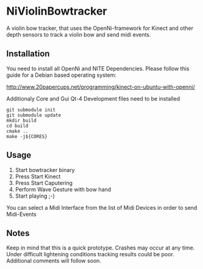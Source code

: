 # NiViolinBowtracker


A violin bow tracker, that uses the OpenNi-framework for Kinect and other depth sensors to track a violin bow and
send midi events.

## Installation

You need to install all OpenNi and NITE Dependencies.
Please follow this guide for a Debian based operating system:

http://www.20papercups.net/programming/kinect-on-ubuntu-with-openni/

Additionaly Core and Gui Qt-4 Development files need to be installed

    git submodule init
    git submodule update
    mkdir build
    cd build
    cmake ..
    make -j${CORES}


## Usage

1. Start bowtracker binary
2. Press Start Kinect
3. Press Start Caputering
4. Perform Wave Gesture with bow hand
5. Start playing ;-)

You can select a Midi Interface from the list of Midi Devices in order
to send Midi-Events

## Notes

Keep in mind that this is a quick prototype. Crashes may occur at any time. Under difficult lightening
conditions tracking results could be poor.
Additional comments will follow soon.
